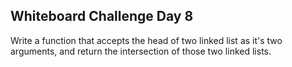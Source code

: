 ## Whiteboard Challenge Day 8
Write a function that accepts the head of two linked list as it's two arguments, and return the intersection of those two linked lists.

